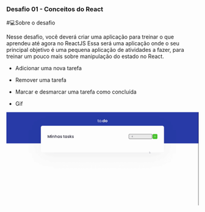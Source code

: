 ### Desafio 01 - Conceitos do React

#💻Sobre o desafio

<p> Nesse desafio, você deverá criar uma aplicação para treinar o que aprendeu até agora no ReactJS
Essa será uma aplicação onde o seu principal objetivo é uma pequena aplicação de atividades a fazer, para treinar um pouco mais sobre manipulação do estado no React.</p>

- Adicionar uma nova tarefa
- Remover uma tarefa
- Marcar e desmarcar uma tarefa como concluída

- Gif
<p  align="center" >
<img src="public/todo.gif">
</p>


